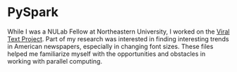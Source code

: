 # PySpark
While I was a NULab Fellow at Northeastern University, I worked on the <a href="https://github.com/viraltexts">Viral Text Project</a>. Part of my research was interested in finding interesting trends in American newspapers, especially in changing font sizes. These files helped me familiarize myself with the opportunities and obstacles in working with parallel computing.
